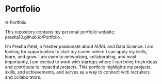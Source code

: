 # Portfolio
🌐 Portfolio

This repository contains my personal portfolio website: presha13.github.io/Portfolio
.

I’m Presha Patel, a fresher passionate about AI/ML and Data Science. I am looking for opportunities to start my career where I can apply my skills, learn, and grow. I am open to networking, collaborating, and most importantly, I am excited to work with startups where I can bring fresh ideas and contribute to impactful projects. This portfolio highlights my projects, skills, and achievements, and serves as a way to connect with recruiters and collaborators.
